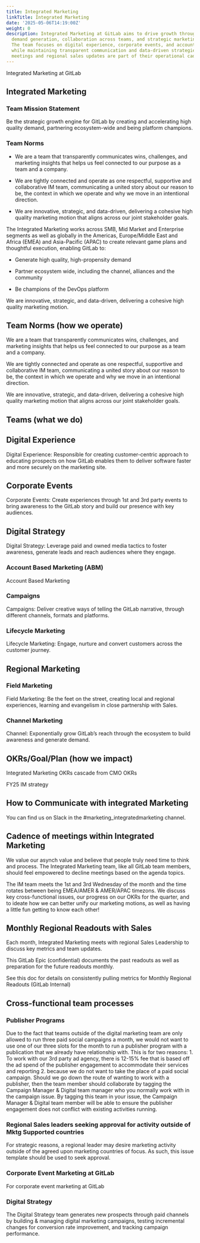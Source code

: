 ```yaml
---
title: Integrated Marketing
linkTitle: Integrated Marketing
date: '2025-05-06T14:19:00Z'
weight: 0
description: Integrated Marketing at GitLab aims to drive growth through high-quality
  demand generation, collaboration across teams, and strategic marketing initiatives.
  The team focuses on digital experience, corporate events, and account-based marketing
  while maintaining transparent communication and data-driven strategies. Regular
  meetings and regional sales updates are part of their operational cadence.
---
```



<!-- Unsupported block type: image -->

Integrated Marketing at GitLab

## Integrated Marketing

### Team Mission Statement

Be the strategic growth engine for GitLab by creating and accelerating high quality demand, partnering ecosystem-wide and being platform champions.

### Team Norms

- We are a team that transparently communicates wins, challenges, and marketing insights that helps us feel connected to our purpose as a team and a company.

- We are tightly connected and operate as one respectful, supportive and collaborative IM team, communicating a united story about our reason to be, the context in which we operate and why we move in an intentional direction.

- We are innovative, strategic, and data-driven, delivering a cohesive high quality marketing motion that aligns across our joint stakeholder goals.

The Integrated Marketing works across SMB, Mid Market and Enterprise segments as well as globally in the Americas, Europe/Middle East and Africa (EMEA) and Asia-Pacific (APAC) to create relevant game plans and thoughtful execution, enabling GitLab to:

- Generate high quality, high-propensity demand

- Partner ecosystem wide, including the channel, alliances and the community

- Be champions of the DevOps platform

We are innovative, strategic, and data-driven, delivering a cohesive high quality marketing motion.

## Team Norms (how we operate)

We are a team that transparently communicates wins, challenges, and marketing insights that helps us feel connected to our purpose as a team and a company.

We are tightly connected and operate as one respectful, supportive and collaborative IM team, communicating a united story about our reason to be, the context in which we operate and why we move in an intentional direction.

We are innovative, strategic, and data-driven, delivering a cohesive high quality marketing motion that aligns across our joint stakeholder goals.

## Teams (what we do)

## Digital Experience

Digital Experience: Responsible for creating customer-centric approach to educating prospects on how GitLab enables them to deliver software faster and more securely on the marketing site.

## Corporate Events

Corporate Events: Create experiences through 1st and 3rd party events to bring awareness to the GitLab story and build our presence with key audiences.

## Digital Strategy

Digital Strategy: Leverage paid and owned media tactics to foster awareness, generate leads and reach audiences where they engage.

### Account Based Marketing (ABM)

Account Based Marketing

### Campaigns

Campaigns: Deliver creative ways of telling the GitLab narrative, through different channels, formats and platforms.

### Lifecycle Marketing

Lifecycle Marketing: Engage, nurture and convert customers across the customer journey.

## Regional Marketing

### Field Marketing

Field Marketing: Be the feet on the street, creating local and regional experiences, learning and evangelism in close partnership with Sales.

### Channel Marketing

Channel: Exponentially grow GitLab’s reach through the ecosystem to build awareness and generate demand.

## OKRs/Goal/Plan (how we impact)

Integrated Marketing OKRs cascade from CMO OKRs

FY25 IM strategy

## How to Communicate with integrated Marketing

You can find us on Slack in the #marketing_integratedmarketing channel.

## Cadence of meetings within Integrated Marketing

We value our asynch value and believe that people truly need time to think and process. The Integrated Marketing team, like all GitLab team members, should feel empowered to decline meetings based on the agenda topics.

The IM team meets the 1st and 3rd Wednesday of the month and the time rotates between being EMEA/AMER & AMER/APAC timezons. We discuss key cross-functional issues, our progress on our OKRs for the quarter, and to ideate how we can better unify our marketing motions, as well as having a little fun getting to know each other!

## Monthly Regional Readouts with Sales

Each month, Integrated Marketing meets with regional Sales Leadership to discuss key metrics and team updates.

This GitLab Epic (confidential) documents the past readouts as well as preparation for the future readouts monthly.

See this doc for details on consistently pulling metrics for Monthly Regional Readouts (GitLab Internal)

## Cross-functional team processes

### Publisher Programs

Due to the fact that teams outside of the digital marketing team are only allowed to run three paid social campaigns a month, we would not want to use one of our three slots for the month to run a publisher program with a publication that we already have relationship with. This is for two reasons: 1. To work with our 3rd party ad agency, there is 12-15% fee that is based off the ad spend of the publisher engagement to accommodate their services and reporting 2. because we do not want to take the place of a paid social campaign. Should we go down the route of wanting to work with a publisher, then the team member should collaborate by tagging the Campaign Manager & Digital team manager who you normally work with in the campaign issue. By tagging this team in your issue, the Campaign Manager & Digital team member will be able to ensure the publisher engagement does not conflict with existing activities running.

### Regional Sales leaders seeking approval for activity outside of Mktg Supported countries

For strategic reasons, a regional leader may desire marketing activity outside of the agreed upon marketing countries of focus. As such, this issue template should be used to seek approval.

### Corporate Event Marketing at GitLab

For corporate event marketing at GitLab

### Digital Strategy

The Digital Strategy team generates new prospects through paid channels by building & managing digital marketing campaigns, testing incremental changes for conversion rate improvement, and tracking campaign performance.